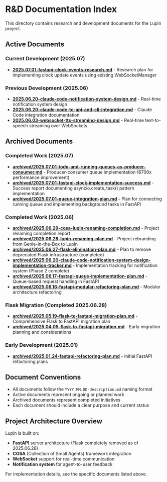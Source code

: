 # R&D Documentation Index

This directory contains research and development documents for the Lupin project.

## Active Documents

### Current Development (2025.07)
- **[2025.07.01-fastapi-clock-events-research.md](2025.07.01-fastapi-clock-events-research.md)** - Research plan for implementing clock update events using existing WebSocketManager

### Previous Development (2025.06)
- **[2025.06.20-claude-code-notification-system-design.md](2025.06.20-claude-code-notification-system-design.md)** - Real-time notification system design
- **[2025.06.20-claude-code-to-api-and-cli-integration.md](2025.06.20-claude-code-to-api-and-cli-integration.md)** - Claude Code integration documentation
- **[2025.06.03-websocket-tts-streaming-design.md](2025.06.03-websocket-tts-streaming-design.md)** - Real-time text-to-speech streaming over WebSockets

## Archived Documents

### Completed Work (2025.07)
- **[archived/2025.07.01-todo-and-running-queues-as-producer-consumer.md](archived/2025.07.01-todo-and-running-queues-as-producer-consumer.md)** - Producer-consumer queue implementation (6700x performance improvement)
- **[archived/2025.07.01-fastapi-clock-implementation-success.md](archived/2025.07.01-fastapi-clock-implementation-success.md)** - Success report documenting asyncio.create_task() pattern implementation
- **[archived/2025.07.01-queue-integration-plan.md](archived/2025.07.01-queue-integration-plan.md)** - Plan for connecting running queue and implementing background tasks in FastAPI

### Completed Work (2025.06)
- **[archived/2025.06.29-cosa-lupin-renaming-completion.md](archived/2025.06.29-cosa-lupin-renaming-completion.md)** - Project renaming completion report
- **[archived/2025.06.28-lupin-renaming-plan.md](archived/2025.06.28-lupin-renaming-plan.md)** - Project rebranding from Genie-in-the-Box to Lupin
- **[archived/2025.06.27-flask-elimination-plan.md](archived/2025.06.27-flask-elimination-plan.md)** - Plan to remove deprecated Flask infrastructure (completed)
- **[archived/2025.06.20-claude-code-notification-system-design-implementation-tracker.md](archived/2025.06.20-claude-code-notification-system-design-implementation-tracker.md)** - Implementation tracking for notification system (Phase 2 complete)
- **[archived/2025.06.17-fastapi-queue-implementation-plan.md](archived/2025.06.17-fastapi-queue-implementation-plan.md)** - Queue-based request handling in FastAPI
- **[archived/2025.06.16-fastapi-modular-refactoring-plan.md](archived/2025.06.16-fastapi-modular-refactoring-plan.md)** - Modular architecture refactoring

### Flask Migration (Completed 2025.06.28)
- **[archived/2025.05.19-flask-to-fastapi-migration-plan.md](archived/2025.05.19-flask-to-fastapi-migration-plan.md)** - Comprehensive Flask to FastAPI migration plan
- **[archived/2025.04.05-flask-to-fastapi-migration.md](archived/2025.04.05-flask-to-fastapi-migration.md)** - Early migration planning and considerations

### Early Development (2025.01)
- **[archived/2025.01.24-fastapi-refactoring-plan.md](archived/2025.01.24-fastapi-refactoring-plan.md)** - Initial FastAPI refactoring plans

## Document Conventions

- All documents follow the `YYYY.MM.DD-description.md` naming format
- Active documents represent ongoing or planned work
- Archived documents represent completed initiatives
- Each document should include a clear purpose and current status

## Project Architecture Overview

Lupin is built on:
- **FastAPI** server architecture (Flask completely removed as of 2025.06.28)
- **COSA** (Collection of Small Agents) framework integration
- **WebSocket** support for real-time communication
- **Notification system** for agent-to-user feedback

For implementation details, see the specific documents listed above.